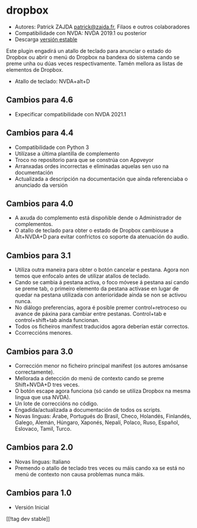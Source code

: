 # dropbox #

* Autores: Patrick ZAJDA <patrick@zajda.fr>, Filaos e outros colaboradores
* Compatibilidade con NVDA: NVDA 2019.1 ou posterior
* Descarga [versión estable][1]

Este plugin engadirá un atallo de teclado para anunciar o estado do Dropbox
ou abrir o menú do Dropbox na bandexa do sistema cando se preme unha ou dúas
veces respectivamente.  Tamén mellora as listas de elementos de Dropbox.

* Atallo de teclado: NVDA+alt+D


## Cambios para 4.6 ##

* Expecificar compatibilidade con NVDA 2021.1

## Cambios para 4.4 ##

* Compatibilidade con Python 3
* Utilízase a última plantilla de complemento
* Troco no repositorio para que se constrúa con Appveyor
* Arranxadas ordes incorrectas e eliminadas aquelas sen uso na documentación
* Actualizada a descripción na documentación que aínda referenciaba o
  anunciado da versión

## Cambios para 4.0 ##

* A axuda do complemento está dispoñible dende o Administrador de
  complementos.
* O atallo de teclado para obter o estado de Dropbox cambiouse a Alt+NVDA+D
  para evitar confrictos co soporte da atenuación do audio.

## Cambios para 3.1 ##

* Utiliza outra maneira para obter o botón cancelar e pestana. Agora non
  temos que enfocalo antes de utilizar atallos de teclado.
* Cando se cambia á pestana activa, o foco móvese á pestana así cando se
  preme tab, o primeiro elemento da pestana actívase en lugar de quedar na
  pestana utilizada con anterioridade aínda se non se activou nunca.
* No diálogo preferencias, agora é posible premer control+retroceso ou
  avance de páxina para cambiar entre pestanas. Control+tab e
  control+shift+tab aínda funcionan.
* Todos os ficheiros manifest traducidos agora deberían estár correctos.
* Ccorreccións menores.

## Cambios para 3.0 ##

* Corrección menor no ficheiro principal manifest (os autores amósanse
  correctamente).
* Mellorada a detección do menú de contexto cando se preme Shift+NVDA+D tres
  veces.
* O botón escape agora funciona (só cando se utiliza Dropbox na mesma lingua
  que usa NVDA).
* Un lote de correccións no código.
* Engadida/actualizada a documentación de todos os scripts.
* Novas linguas: Árabe, Portugués do Brasil, Checo, Holandés, Finlandés,
  Galego, Alemán, Húngaro, Xaponés, Nepalí, Polaco, Ruso, Español, Eslovaco,
  Tamil, Turco.

## Cambios para 2.0 ##

* Novas linguas: Italiano
* Premendo o atallo de teclado tres veces ou máis cando xa se está no menú
  de contexto non causa problemas nunca máis.

## Cambios para 1.0 ##

* Versión Inicial

[[!tag dev stable]]

[1]: https://github.com/ruifontes/dropbox/releases/download/2024.03.21/dropbox-2024.03.21.nvda-addon
